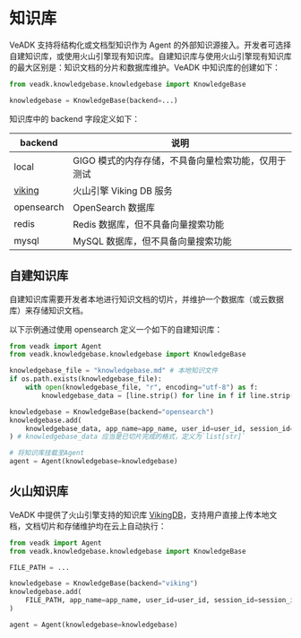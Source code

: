 # 知识库

VeADK 支持将结构化或文档型知识作为 Agent 的外部知识源接入。开发者可选择自建知识库，或使用火山引擎现有知识库。自建知识库与使用火山引擎现有知识库的最大区别是：知识文档的分片和数据库维护。VeADK 中知识库的创建如下：

```python
from veadk.knowledgebase.knowledgebase import KnowledgeBase

knowledgebase = KnowledgeBase(backend=...)
```

知识库中的 backend 字段定义如下：

| backend | 说明 |
| --- | --- |
| local | GIGO 模式的内存存储，不具备向量检索功能，仅用于测试 |
| [viking](https://www.volcengine.com/docs/84313/1254437) | 火山引擎 Viking DB 服务 |
| opensearch | OpenSearch 数据库 |
| redis | Redis 数据库，但不具备向量搜索功能 |
| mysql | MySQL 数据库，但不具备向量搜索功能 |

## 自建知识库

自建知识库需要开发者本地进行知识文档的切片，并维护一个数据库（或云数据库）来存储知识文档。

以下示例通过使用 opensearch 定义一个如下的自建知识库：

```python
from veadk import Agent
from veadk.knowledgebase.knowledgebase import KnowledgeBase

knowledgebase_file = "knowledgebase.md" # 本地知识文件
if os.path.exists(knowledgebase_file):
    with open(knowledgebase_file, "r", encoding="utf-8") as f:
        knowledgebase_data = [line.strip() for line in f if line.strip()] # 手动切片

knowledgebase = KnowledgeBase(backend="opensearch")
knowledgebase.add(
    knowledgebase_data, app_name=app_name, user_id=user_id, session_id=session_id
) # knowledgebase_data 应当是已切片完成的格式，定义为`list[str]`

# 将知识库挂载至Agent
agent = Agent(knowledgebase=knowledgebase)
```

## 火山知识库

VeADK 中提供了火山引擎支持的知识库 [VikingDB](https://www.volcengine.com/docs/84313/1254437)，支持用户直接上传本地文档，文档切片和存储维护均在云上自动执行：

```python
from veadk import Agent
from veadk.knowledgebase.knowledgebase import KnowledgeBase

FILE_PATH = ...

knowledgebase = KnowledgeBase(backend="viking")
knowledgebase.add(
    FILE_PATH, app_name=app_name, user_id=user_id, session_id=session_id
)

agent = Agent(knowledgebase=knowledgebase)
```
